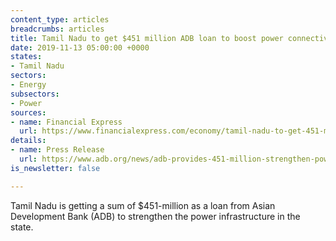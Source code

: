 ```yaml
---
content_type: articles
breadcrumbs: articles
title: Tamil Nadu to get $451 million ADB loan to boost power connectivity
date: 2019-11-13 05:00:00 +0000
states:
- Tamil Nadu
sectors:
- Energy
subsectors:
- Power
sources:
- name: Financial Express
  url: https://www.financialexpress.com/economy/tamil-nadu-to-get-451-million-adb-loan-to-boost-power-connectivity/1755676/
details:
- name: Press Release
  url: https://www.adb.org/news/adb-provides-451-million-strengthen-power-connectivity-tamil-nadu
is_newsletter: false

---
```

Tamil Nadu is getting a sum of $451-million as a loan from Asian Development Bank (ADB) to strengthen the power infrastructure in the state.
